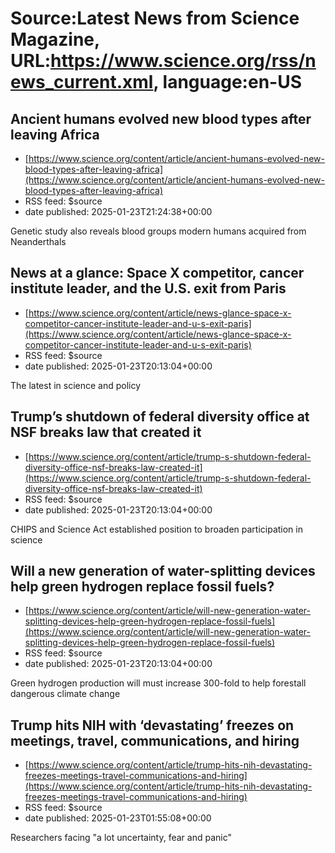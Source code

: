 # Source:Latest News from Science Magazine, URL:https://www.science.org/rss/news_current.xml, language:en-US

## Ancient humans evolved new blood types after leaving Africa
 - [https://www.science.org/content/article/ancient-humans-evolved-new-blood-types-after-leaving-africa](https://www.science.org/content/article/ancient-humans-evolved-new-blood-types-after-leaving-africa)
 - RSS feed: $source
 - date published: 2025-01-23T21:24:38+00:00

Genetic study also reveals blood groups modern humans acquired from Neanderthals

## News at a glance: Space X competitor, cancer institute leader, and the U.S. exit from Paris
 - [https://www.science.org/content/article/news-glance-space-x-competitor-cancer-institute-leader-and-u-s-exit-paris](https://www.science.org/content/article/news-glance-space-x-competitor-cancer-institute-leader-and-u-s-exit-paris)
 - RSS feed: $source
 - date published: 2025-01-23T20:13:04+00:00

The latest in science and policy

## Trump’s shutdown of federal diversity office at NSF breaks law that created it
 - [https://www.science.org/content/article/trump-s-shutdown-federal-diversity-office-nsf-breaks-law-created-it](https://www.science.org/content/article/trump-s-shutdown-federal-diversity-office-nsf-breaks-law-created-it)
 - RSS feed: $source
 - date published: 2025-01-23T20:13:04+00:00

CHIPS and Science Act established position to broaden participation in science

## Will a new generation of water-splitting devices help green hydrogen replace fossil fuels?
 - [https://www.science.org/content/article/will-new-generation-water-splitting-devices-help-green-hydrogen-replace-fossil-fuels](https://www.science.org/content/article/will-new-generation-water-splitting-devices-help-green-hydrogen-replace-fossil-fuels)
 - RSS feed: $source
 - date published: 2025-01-23T20:13:04+00:00

Green hydrogen production will must increase 300-fold to help forestall dangerous climate change

## Trump hits NIH with ‘devastating’ freezes on meetings, travel, communications, and hiring
 - [https://www.science.org/content/article/trump-hits-nih-devastating-freezes-meetings-travel-communications-and-hiring](https://www.science.org/content/article/trump-hits-nih-devastating-freezes-meetings-travel-communications-and-hiring)
 - RSS feed: $source
 - date published: 2025-01-23T01:55:08+00:00

Researchers facing "a lot uncertainty, fear and panic"

